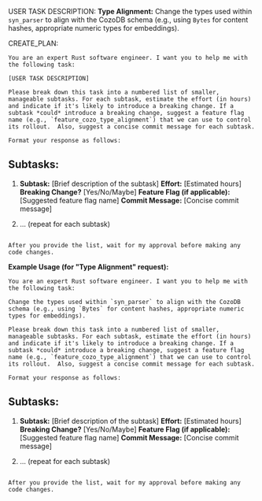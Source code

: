 USER TASK DESCRIPTION:
**Type Alignment:** Change the types used within `syn_parser` to align with the CozoDB schema (e.g., using `Bytes` for content hashes, appropriate numeric types for embeddings).


CREATE_PLAN:

```
You are an expert Rust software engineer. I want you to help me with the following task:

[USER TASK DESCRIPTION]

Please break down this task into a numbered list of smaller, manageable subtasks. For each subtask, estimate the effort (in hours) and indicate if it's likely to introduce a breaking change. If a subtask *could* introduce a breaking change, suggest a feature flag name (e.g., `feature_cozo_type_alignment`) that we can use to control its rollout.  Also, suggest a concise commit message for each subtask.

Format your response as follows:

```
## Subtasks:

1.  **Subtask:** [Brief description of the subtask]
    **Effort:** [Estimated hours]
    **Breaking Change?** [Yes/No/Maybe]
    **Feature Flag (if applicable):** [Suggested feature flag name]
    **Commit Message:** [Concise commit message]

2.  ... (repeat for each subtask)
```

After you provide the list, wait for my approval before making any code changes.
```

**Example Usage (for "Type Alignment" request):**

```
You are an expert Rust software engineer. I want you to help me with the following task:

Change the types used within `syn_parser` to align with the CozoDB schema (e.g., using `Bytes` for content hashes, appropriate numeric types for embeddings).

Please break down this task into a numbered list of smaller, manageable subtasks. For each subtask, estimate the effort (in hours) and indicate if it's likely to introduce a breaking change. If a subtask *could* introduce a breaking change, suggest a feature flag name (e.g., `feature_cozo_type_alignment`) that we can use to control its rollout.  Also, suggest a concise commit message for each subtask.

Format your response as follows:

```
## Subtasks:

1.  **Subtask:** [Brief description of the subtask]
    **Effort:** [Estimated hours]
    **Breaking Change?** [Yes/No/Maybe]
    **Feature Flag (if applicable):** [Suggested feature flag name]
    **Commit Message:** [Concise commit message]

2.  ... (repeat for each subtask)
```

After you provide the list, wait for my approval before making any code changes.
```

